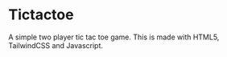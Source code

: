 # Tictactoe

A simple two player tic tac toe game. 
This is made with HTML5, TailwindCSS and Javascript. 
